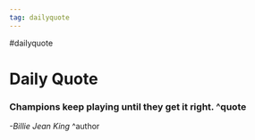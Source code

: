 ```yaml
---
tag: dailyquote
---
```


#dailyquote

# Daily Quote

### Champions keep playing until they get it right. ^quote
*-Billie Jean King* ^author
